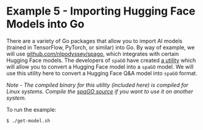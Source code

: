 # Example 5 - Importing Hugging Face Models into Go

There are a variety of Go packages that allow you to import AI models (trained in TensorFlow, PyTorch, or similar) into Go. By way of example, we will use [github.com/nlpodyssey/spago](https://github.com/nlpodyssey/spago), which integrates with certain Hugging Face models. The developers of `spaGO` have created [a utility](https://github.com/nlpodyssey/spago/tree/main/cmd/huggingfaceimporter) which will allow you to convert a Hugging Face model into a `spaGO` model. We will use this utility here to convert a Hugging Face Q&A model into `spaGO` format. 

*Note - The compiled binary for this utility (included here) is compiled for Linux systems. Compile the [spaGO source](https://github.com/nlpodyssey/spago/tree/main/cmd/huggingfaceimporter) if you want to use it on another system.*

To run the example:

```
$ ./get-model.sh
```
